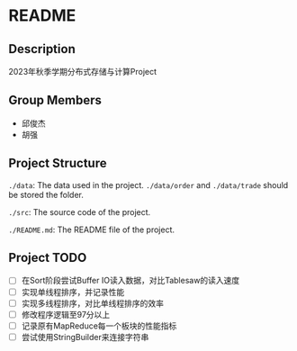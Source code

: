 # README

## Description

2023年秋季学期分布式存储与计算Project

## Group Members

- 邱俊杰
- 胡强 

## Project Structure

`./data`: The data used in the project. `./data/order` and `./data/trade` should be stored the folder.

`./src`: The source code of the project.

`./README.md`: The README file of the project.

## Project TODO

- [ ] 在Sort阶段尝试Buffer IO读入数据，对比Tablesaw的读入速度
- [ ] 实现单线程排序，并记录性能
- [ ] 实现多线程排序，对比单线程排序的效率
- [ ] 修改程序逻辑至97分以上
- [ ] 记录原有MapReduce每一个板块的性能指标
- [ ] 尝试使用StringBuilder来连接字符串